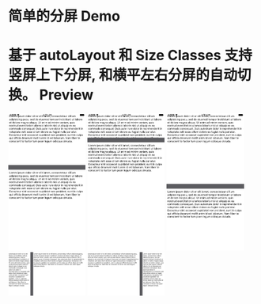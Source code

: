 # 简单的分屏 Demo
基于 autoLayout 和 Size Classes  支持竖屏上下分屏, 和横平左右分屏的自动切换。
Preview
===============
<img src="./Simulator Screen Shot 2016年5月26日 上午1.25.46.png" width="31%">
<img src="./Simulator Screen Shot 2016年5月26日 上午1.25.49.png" width="31%">
<img src="./Simulator Screen Shot 2016年5月26日 上午1.25.54.png" width="31%">
<img src="./Simulator Screen Shot 2016年5月26日 上午1.26.03.png" width="31%">
<img src="./Simulator Screen Shot 2016年5月26日 上午1.26.06.png" width="31%">
